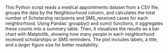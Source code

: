 This Python script reads a medical appointments dataset from a CSV file, groups the data by the Neighbourhood column, and calculates the total number of Scholarship recipients and SMS_received cases for
each neighborhood. Using Pandas’ groupby() and sum() functions, it aggregates these counts into a summary table. 
Then, it visualizes the results as a bar chart with Matplotlib, showing how many people in each neighborhood received scholarships or SMS reminders. 
The plot includes labels, a title, and a larger figure size for better readability.
